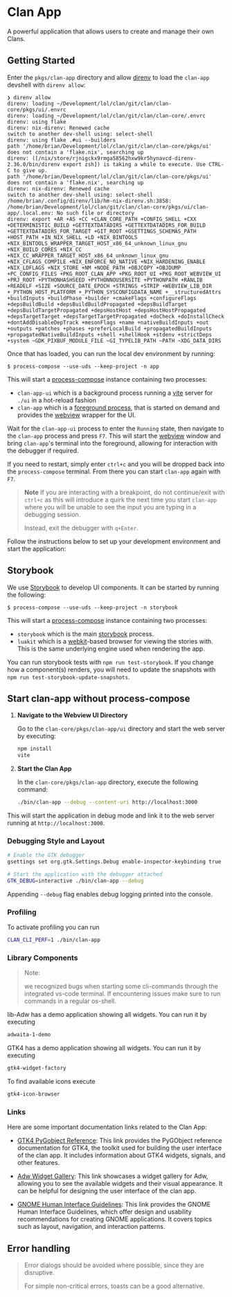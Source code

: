# Clan App

A powerful application that allows users to create and manage their own Clans.

## Getting Started

Enter the `pkgs/clan-app` directory and allow [direnv] to load the `clan-app` devshell with `direnv allow`:

```console
❯ direnv allow
direnv: loading ~/Development/lol/clan/git/clan/clan-core/pkgs/ui/.envrc
direnv: loading ~/Development/lol/clan/git/clan/clan-core/.envrc
direnv: using flake
direnv: nix-direnv: Renewed cache
switch to another dev-shell using: select-shell
direnv: using flake .#ui --builders
path '/home/brian/Development/lol/clan/git/clan/clan-core/pkgs/ui' does not contain a 'flake.nix', searching up
direnv: ([/nix/store/rjnigckx9rmga58562hxw9kr5hynavcd-direnv-2.36.0/bin/direnv export zsh]) is taking a while to execute. Use CTRL-C to give up.
path '/home/brian/Development/lol/clan/git/clan/clan-core/pkgs/ui' does not contain a 'flake.nix', searching up
direnv: nix-direnv: Renewed cache
switch to another dev-shell using: select-shell
/home/brian/.config/direnv/lib/hm-nix-direnv.sh:3858: /home/brian/Development/lol/clan/git/clan/clan-core/pkgs/ui/clan-app/.local.env: No such file or directory
direnv: export +AR +AS +CC +CLAN_CORE_PATH +CONFIG_SHELL +CXX +DETERMINISTIC_BUILD +GETTEXTDATADIRS +GETTEXTDATADIRS_FOR_BUILD +GETTEXTDATADIRS_FOR_TARGET +GIT_ROOT +GSETTINGS_SCHEMAS_PATH +HOST_PATH +IN_NIX_SHELL +LD +NIX_BINTOOLS +NIX_BINTOOLS_WRAPPER_TARGET_HOST_x86_64_unknown_linux_gnu +NIX_BUILD_CORES +NIX_CC +NIX_CC_WRAPPER_TARGET_HOST_x86_64_unknown_linux_gnu +NIX_CFLAGS_COMPILE +NIX_ENFORCE_NO_NATIVE +NIX_HARDENING_ENABLE +NIX_LDFLAGS +NIX_STORE +NM +NODE_PATH +OBJCOPY +OBJDUMP +PC_CONFIG_FILES +PKG_ROOT_CLAN_APP +PKG_ROOT_UI +PKG_ROOT_WEBVIEW_UI +PRJ_ROOT +PYTHONHASHSEED +PYTHONNOUSERSITE +PYTHONPATH +RANLIB +READELF +SIZE +SOURCE_DATE_EPOCH +STRINGS +STRIP +WEBVIEW_LIB_DIR +_PYTHON_HOST_PLATFORM +_PYTHON_SYSCONFIGDATA_NAME +__structuredAttrs +buildInputs +buildPhase +builder +cmakeFlags +configureFlags +depsBuildBuild +depsBuildBuildPropagated +depsBuildTarget +depsBuildTargetPropagated +depsHostHost +depsHostHostPropagated +depsTargetTarget +depsTargetTargetPropagated +doCheck +doInstallCheck +dontAddDisableDepTrack +mesonFlags +name +nativeBuildInputs +out +outputs +patches +phases +preferLocalBuild +propagatedBuildInputs +propagatedNativeBuildInputs +shell +shellHook +stdenv +strictDeps +system ~GDK_PIXBUF_MODULE_FILE ~GI_TYPELIB_PATH ~PATH ~XDG_DATA_DIRS
```

Once that has loaded, you can run the local dev environment by running:

```
$ process-compose --use-uds --keep-project -n app
```

This will start a [process-compose] instance containing two processes:

* `clan-app-ui` which is a background process running a [vite] server for `./ui` in a hot-reload fashion
* `clan-app` which is a [foreground process](https://f1bonacc1.github.io/process-compose/launcher/?h=foreground#foreground-processes),
that is started on demand and provides the [webview] wrapper for the UI.

Wait for the `clan-app-ui` process to enter the `Running` state, then navigate to the `clan-app` process and press `F7`.
This will start the [webview] window and bring `clan-app`'s terminal into the foreground, allowing for interaction with
the debugger if required.

If you need to restart, simply enter `ctrl+c` and you will be dropped back into the `process-compose` terminal.
From there you can start `clan-app` again with `F7`.

> **Note**
> If you are interacting with a breakpoint, do not continue/exit with `ctrl+c` as this will introduce a quirk
> the next time you start `clan-app` where you will be unable to see the input you are typing in a debugging session.
>
> Instead, exit the debugger with `q+Enter`.

Follow the instructions below to set up your development environment and start the application:

## Storybook

We use [Storybook] to develop UI components. 
It can be started by running the following:

```console
$ process-compose --use-uds --keep-project -n storybook
```

This will start a [process-compose] instance containing two processes:

* `storybook` which is the main [storybook] process.
* `luakit` which is a [webkit]-based browser for viewing the stories with. This is the same underlying engine used when
rendering the app. 

You can run storybook tests with `npm run test-storybook`.
If you change how a component(s) renders, 
you will need to update the snapshots with `npm run test-storybook-update-snapshots`.

## Start clan-app without process-compose


1. **Navigate to the Webview UI Directory**

   Go to the `clan-core/pkgs/clan-app/ui` directory and start the web server by executing:

   ```bash
   npm install
   vite
   ```

2. **Start the Clan App**

   In the `clan-core/pkgs/clan-app` directory, execute the following command:

   ```bash
   ./bin/clan-app --debug --content-uri http://localhost:3000
   ```

This will start the application in debug mode and link it to the web server running at `http://localhost:3000`.

### Debugging Style and Layout

```bash
# Enable the GTK debugger
gsettings set org.gtk.Settings.Debug enable-inspector-keybinding true

# Start the application with the debugger attached
GTK_DEBUG=interactive ./bin/clan-app --debug
```

Appending `--debug` flag enables debug logging printed into the console.

### Profiling

To activate profiling you can run

```bash
CLAN_CLI_PERF=1 ./bin/clan-app
```

### Library Components

> Note:
>
> we recognized bugs when starting some cli-commands through the integrated vs-code terminal.
> If encountering issues make sure to run commands in a regular os-shell.

lib-Adw has a demo application showing all widgets. You can run it by executing

```bash
adwaita-1-demo
```

GTK4 has a demo application showing all widgets. You can run it by executing

```bash
gtk4-widget-factory
```

To find available icons execute

```bash
gtk4-icon-browser
```

### Links

Here are some important documentation links related to the Clan App:

- [GTK4 PyGobject Reference](http://lazka.github.io/pgi-docs/index.html#Gtk-4.0): This link provides the PyGObject reference documentation for GTK4, the toolkit used for building the user interface of the clan app. It includes information about GTK4 widgets, signals, and other features.

- [Adw Widget Gallery](https://gnome.pages.gitlab.gnome.org/libadwaita/doc/main/widget-gallery.html): This link showcases a widget gallery for Adw, allowing you to see the available widgets and their visual appearance. It can be helpful for designing the user interface of the clan app.

- [GNOME Human Interface Guidelines](https://developer.gnome.org/hig/): This link provides the GNOME Human Interface Guidelines, which offer design and usability recommendations for creating GNOME applications. It covers topics such as layout, navigation, and interaction patterns.

## Error handling

> Error dialogs should be avoided where possible, since they are disruptive.
>
> For simple non-critical errors, toasts can be a good alternative.


[direnv]: https://direnv.net/
[process-compose]: https://f1bonacc1.github.io/process-compose/
[vite]: https://vite.dev/
[webview]: https://github.com/webview/webview
[Storybook]: https://storybook.js.org/
[webkit]: https://webkit.org/